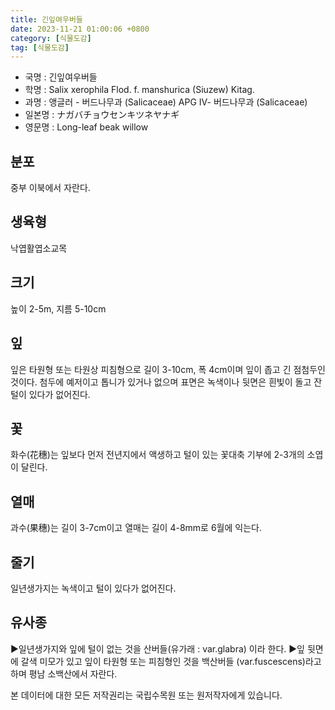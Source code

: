 ```yaml
---
title: 긴잎여우버들
date: 2023-11-21 01:00:06 +0800
category: [식물도감]
tag: [식물도감]
---
```




- 국명 : 긴잎여우버들
- 학명 : Salix xerophila Flod. f. manshurica (Siuzew) Kitag.
- 과명 : 앵글러 - 버드나무과 (Salicaceae) APG Ⅳ- 버드나무과 (Salicaceae)
- 일본명 : ナガバチョウセンキツネヤナギ
- 영문명 : Long-leaf beak willow


## 분포
중부 이북에서 자란다.
## 생육형
낙엽활엽소교목
## 크기
높이 2-5m, 지름 5-10cm
## 잎
잎은 타원형 또는 타원상 피침형으로 길이 3-10cm, 폭 4cm이며 잎이 좁고 긴 점첨두인 것이다. 첨두에 예저이고 톱니가 있거나 없으며 표면은 녹색이나 뒷면은 흰빛이 돌고 잔털이 있다가 없어진다.
## 꽃
화수(花穗)는 잎보다 먼저 전년지에서 액생하고 털이 있는 꽃대축 기부에 2-3개의 소엽이 달린다.
## 열매
과수(果穗)는 길이 3-7cm이고 열매는 길이 4-8mm로 6월에 익는다.
## 줄기
일년생가지는 녹색이고 털이 있다가 없어진다.
## 유사종
▶일년생가지와 잎에 털이 없는 것을 산버들(유가래 : var.glabra) 이라 한다. ▶잎 뒷면에 갈색 미모가 있고 잎이 타원형 또는 피침형인 것을 백산버들 (var.fuscescens)라고 하며 평남 소백산에서 자란다.






본 데이터에 대한 모든 저작권리는 국립수목원 또는 원저작자에게 있습니다.
